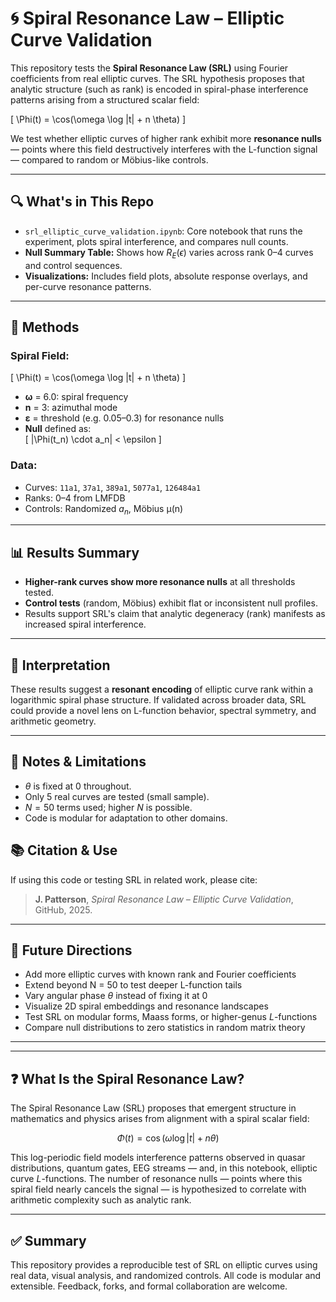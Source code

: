 # 🌀 Spiral Resonance Law – Elliptic Curve Validation

This repository tests the **Spiral Resonance Law (SRL)** using Fourier coefficients from real elliptic curves. The SRL hypothesis proposes that analytic structure (such as rank) is encoded in spiral-phase interference patterns arising from a structured scalar field:

\[
\Phi(t) = \cos(\omega \log |t| + n \theta)
\]

We test whether elliptic curves of higher rank exhibit more **resonance nulls** — points where this field destructively interferes with the L-function signal — compared to random or Möbius-like controls.

---

## 🔍 What's in This Repo

- `srl_elliptic_curve_validation.ipynb`: Core notebook that runs the experiment, plots spiral interference, and compares null counts.
- **Null Summary Table:** Shows how $R_E(\epsilon)$ varies across rank 0–4 curves and control sequences.
- **Visualizations:** Includes field plots, absolute response overlays, and per-curve resonance patterns.

---

## 📐 Methods

### Spiral Field:
\[
\Phi(t) = \cos(\omega \log |t| + n \theta)
\]

- **ω** = 6.0: spiral frequency  
- **n** = 3: azimuthal mode  
- **ε** = threshold (e.g. 0.05–0.3) for resonance nulls  
- **Null** defined as:  
  \[
  |\Phi(t_n) \cdot a_n| < \epsilon
  \]

### Data:
- Curves: `11a1`, `37a1`, `389a1`, `5077a1`, `126484a1`  
- Ranks: 0–4 from LMFDB  
- Controls: Randomized $a_n$, Möbius μ(n)

---

## 📊 Results Summary

- **Higher-rank curves show more resonance nulls** at all thresholds tested.
- **Control tests** (random, Möbius) exhibit flat or inconsistent null profiles.
- Results support SRL's claim that analytic degeneracy (rank) manifests as increased spiral interference.

---

## 🧠 Interpretation

These results suggest a **resonant encoding** of elliptic curve rank within a logarithmic spiral phase structure. If validated across broader data, SRL could provide a novel lens on L-function behavior, spectral symmetry, and arithmetic geometry.

---

## 📎 Notes & Limitations

- $\theta$ is fixed at 0 throughout.  
- Only 5 real curves are tested (small sample).  
- $N = 50$ terms used; higher $N$ is possible.  
- Code is modular for adaptation to other domains.

## 📚 Citation & Use

If using this code or testing SRL in related work, please cite:

> **J. Patterson**, *Spiral Resonance Law – Elliptic Curve Validation*, GitHub, 2025.

---

## 🔭 Future Directions

- Add more elliptic curves with known rank and Fourier coefficients  
- Extend beyond N = 50 to test deeper L-function tails  
- Vary angular phase $\theta$ instead of fixing it at 0  
- Visualize 2D spiral embeddings and resonance landscapes  
- Test SRL on modular forms, Maass forms, or higher-genus $L$-functions  
- Compare null distributions to zero statistics in random matrix theory  

---

---

## ❓ What Is the Spiral Resonance Law?

The Spiral Resonance Law (SRL) proposes that emergent structure in mathematics and physics arises from alignment with a spiral scalar field:

$$
\Phi(t) = \cos(\omega \log |t| + n \theta)
$$

This log-periodic field models interference patterns observed in quasar distributions, quantum gates, EEG streams — and, in this notebook, elliptic curve $L$-functions. The number of resonance nulls — points where this spiral field nearly cancels the signal — is hypothesized to correlate with arithmetic complexity such as analytic rank.

---

## ✅ Summary

This repository provides a reproducible test of SRL on elliptic curves using real data, visual analysis, and randomized controls. All code is modular and extensible. Feedback, forks, and formal collaboration are welcome.

